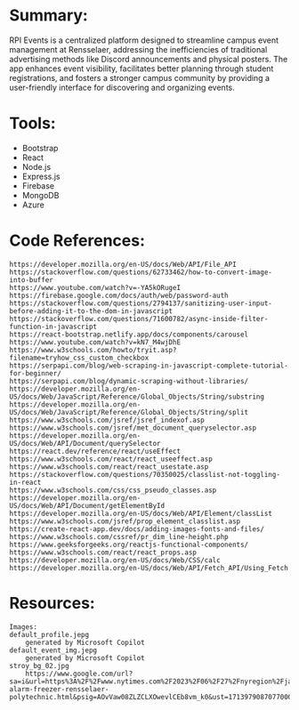 # Summary:
RPI Events is a centralized platform designed to streamline campus event management at Rensselaer, addressing the inefficiencies of traditional advertising methods like Discord announcements and physical posters. The app enhances event visibility, facilitates better planning through student registrations, and fosters a stronger campus community by providing a user-friendly interface for discovering and organizing events.

# Tools:
- Bootstrap
- React
- Node.js
- Express.js
- Firebase
- MongoDB
- Azure

# Code References:
    https://developer.mozilla.org/en-US/docs/Web/API/File_API
    https://stackoverflow.com/questions/62733462/how-to-convert-image-into-buffer
    https://www.youtube.com/watch?v=-YA5kORugeI
    https://firebase.google.com/docs/auth/web/password-auth
    https://stackoverflow.com/questions/2794137/sanitizing-user-input-before-adding-it-to-the-dom-in-javascript
    https://stackoverflow.com/questions/71600782/async-inside-filter-function-in-javascript
    https://react-bootstrap.netlify.app/docs/components/carousel
    https://www.youtube.com/watch?v=kN7_M4wjDhE
    https://www.w3schools.com/howto/tryit.asp?filename=tryhow_css_custom_checkbox
    https://serpapi.com/blog/web-scraping-in-javascript-complete-tutorial-for-beginner/
    https://serpapi.com/blog/dynamic-scraping-without-libraries/
    https://developer.mozilla.org/en-US/docs/Web/JavaScript/Reference/Global_Objects/String/substring
    https://developer.mozilla.org/en-US/docs/Web/JavaScript/Reference/Global_Objects/String/split
    https://www.w3schools.com/jsref/jsref_indexof.asp
    https://www.w3schools.com/jsref/met_document_queryselector.asp
    https://developer.mozilla.org/en-US/docs/Web/API/Document/querySelector
    https://react.dev/reference/react/useEffect
    https://www.w3schools.com/react/react_useeffect.asp
    https://www.w3schools.com/react/react_usestate.asp
    https://stackoverflow.com/questions/70350025/classlist-not-toggling-in-react
    https://www.w3schools.com/css/css_pseudo_classes.asp
    https://developer.mozilla.org/en-US/docs/Web/API/Document/getElementById
    https://developer.mozilla.org/en-US/docs/Web/API/Element/classList
    https://www.w3schools.com/jsref/prop_element_classlist.asp    
    https://create-react-app.dev/docs/adding-images-fonts-and-files/
    https://www.w3schools.com/cssref/pr_dim_line-height.php
    https://www.geeksforgeeks.org/reactjs-functional-components/
    https://www.w3schools.com/react/react_props.asp
    https://developer.mozilla.org/en-US/docs/Web/CSS/calc
    https://developer.mozilla.org/en-US/docs/Web/API/Fetch_API/Using_Fetch

# Resources:
    Images:
    default_profile.jepg
        generated by Microsoft Copilot
    default_event_img.jepg
        generated by Microsoft Copilot
    stroy_bg_02.jpg
        https://www.google.com/url?sa=i&url=https%3A%2F%2Fwww.nytimes.com%2F2023%2F06%2F27%2Fnyregion%2Fjanitor-alarm-freezer-rensselaer-polytechnic.html&psig=AOvVaw08ZLZCLXOwevlCEb8vm_k0&ust=1713979087077000&source=images&cd=vfe&opi=89978449&ved=0CBQQjhxqFwoTCJjp4efr2IUDFQAAAAAdAAAAABAR
        

